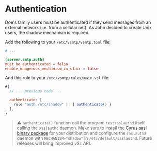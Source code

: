 # Authentication

Doe's family users must be authenticated if they send messages from an external network (i.e. from a cellular net). As John decided to create Unix users, the shadow mechanism is required.

Add the following to your `/etc/vsmtp/vsmtp.toml` file:

```toml
# ...

[server.smtp.auth]
must_be_authenticated = false
enable_dangerous_mechanism_in_clair = false
```

And this rule to your `/etc/vsmtp/rules/main.vsl` file:

```js
#{
  // ... previous code ...

  authenticate: [
    rule "auth /etc/shadow" || { authenticate() }
  ],
}
```

> ⚠️ `authenticate()` function call the program `testsaslauthd` itself calling the `saslauthd` daemon. 
> Make sure to install the [Cyrus sasl binary package] for your distribution and configure the `saslauthd` daemon with `MECHANISM="shadow"` in `/etc/default/saslauthd`.
> Future releases will bring improved vSL API.

[Cyrus sasl binary package]: https://www.cyrusimap.org/sasl/


